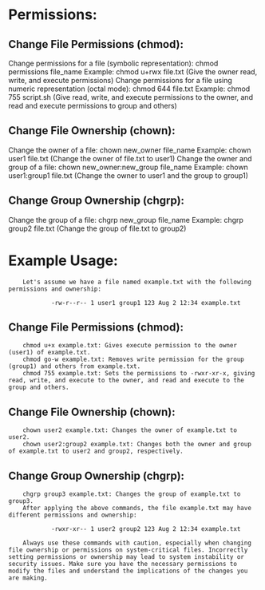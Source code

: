 # Permissions:

## Change File Permissions (chmod):

Change permissions for a file (symbolic representation): chmod permissions file_name
Example: chmod u+rwx file.txt (Give the owner read, write, and execute permissions)
Change permissions for a file using numeric representation (octal mode): chmod 644 file.txt
Example: chmod 755 script.sh (Give read, write, and execute permissions to the owner, and read and execute permissions to group and others)

## Change File Ownership (chown):

Change the owner of a file: chown new_owner file_name
Example: chown user1 file.txt (Change the owner of file.txt to user1)
Change the owner and group of a file: chown new_owner:new_group file_name
Example: chown user1:group1 file.txt (Change the owner to user1 and the group to group1)

## Change Group Ownership (chgrp):

Change the group of a file: chgrp new_group file_name
Example: chgrp group2 file.txt (Change the group of file.txt to group2)

#		Example Usage:
		
		Let's assume we have a file named example.txt with the following permissions and ownership:
		
				-rw-r--r-- 1 user1 group1 123 Aug 2 12:34 example.txt
				
##		Change File Permissions (chmod):
		
		chmod u+x example.txt: Gives execute permission to the owner (user1) of example.txt.
		chmod go-w example.txt: Removes write permission for the group (group1) and others from example.txt.
		chmod 755 example.txt: Sets the permissions to -rwxr-xr-x, giving read, write, and execute to the owner, and read and execute to the group and others.
		
##		Change File Ownership (chown):
		
		chown user2 example.txt: Changes the owner of example.txt to user2.
		chown user2:group2 example.txt: Changes both the owner and group of example.txt to user2 and group2, respectively.
		
##		Change Group Ownership (chgrp):
		
		chgrp group3 example.txt: Changes the group of example.txt to group3.
		After applying the above commands, the file example.txt may have different permissions and ownership:
		
				-rwxr-xr-- 1 user2 group2 123 Aug 2 12:34 example.txt
				
		Always use these commands with caution, especially when changing file ownership or permissions on system-critical files. Incorrectly setting permissions or ownership may lead to system instability or security issues. Make sure you have the necessary permissions to modify the files and understand the implications of the changes you are making.
